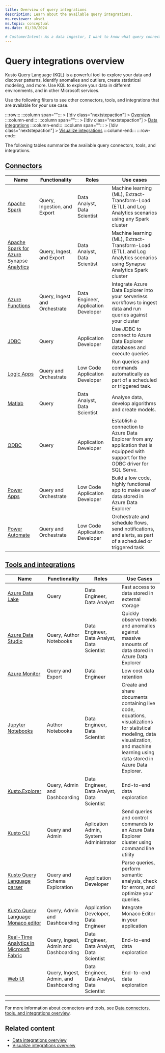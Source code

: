 ```yaml
---
title: Overview of query integrations
description: Learn about the available query integrations.
ms.reviewer: aksdi
ms.topic: conceptual
ms.date: 01/30/2024

# CustomerIntent: As a data ingestor, I want to know what query connectors and tools are available, so that I can choose the right one for my use case.
---
```

# Query integrations overview

Kusto Query Language (KQL) is a powerful tool to explore your data and discover patterns, identify anomalies and outliers, create statistical modeling, and more. Use KQL to explore your data in different environments, and in other Microsoft services.

Use the following filters to see other connectors, tools, and integrations that are available for your use case.

:::row:::
   :::column span="":::
      > [!div class="nextstepaction"]
      > [Overview](integrate-overview.md)
   :::column-end:::
   :::column span="":::
      > [!div class="nextstepaction"]
      > [Data integrations](integrate-data-overview.md)
   :::column-end:::
   :::column span="":::
      > [!div class="nextstepaction"]
      > [Visualize integrations](integrate-visualize-overview.md)
   :::column-end:::
:::row-end:::

The following tables summarize the available query connectors, tools, and integrations.

## [Connectors](#tab/connectors)

| Name                                                                                                       | Functionality         | Roles                                | Use cases                                                                                                                           |
| ---------------------------------------------------------------------------------------------------------- | ----------------------- | ------------------------------------ | ----------------------------------------------------------------------------------------------------------------------------------- |
| [Apache Spark](integrate-overview.md#apache-spark)                                                         | Query, Ingestion, and Export | Data Analyst, Data Scientist         | Machine learning (ML), Extract-Transform-Load (ETL), and Log Analytics scenarios using any Spark cluster                            |
| [Apache Spark for Azure Synapse Analytics](integrate-overview.md#apache-spark-for-azure-synapse-analytics) | Query, Ingest, and Export | Data Analyst, Data Scientist         | Machine learning (ML), Extract-Transform-Load (ETL), and Log Analytics scenarios using Synapse Analytics Spark cluster              |
| [Azure Functions](integrate-overview.md#azure-functions)                                                   | Query, Ingest and Orchestrate   | Data Engineer, Application Developer | Integrate Azure Data Explorer into your serverless workflows to ingest data and run queries against your cluster                    |
| [JDBC](integrate-overview.md#jdbc)                                                                         | Query                   | Application Developer                | Use JDBC to connect to Azure Data Explorer databases and execute queries                                                            |
| [Logic Apps](integrate-overview.md#logic-apps)                                                             | Query and Orchestrate   | Low Code Application Developer       | Run queries and commands automatically as part of a scheduled or triggered task.                                                    |
| [Matlab](integrate-overview.md#matlab)                                                                     | Query                   | Data Analyst, Data Scientist         | Analyse data, develop algorithms and create models.                                                                                 |
| [ODBC](integrate-overview.md#odbc)                                                                         | Query                   | Application Developer                | Establish a connection to Azure Data Explorer from any application that is equipped with support for the ODBC driver for SQL Serve. |
| [Power Apps](integrate-overview.md#power-apps)                                                             | Query and Orchestrate   | Low Code Application Developer       | Build a low code, highly functional app to make use of data stored in Azure Data Explorer                                           |
| [Power Automate](integrate-overview.md#power-automate)                                                     | Query and Orchestrate   | Low Code Application Developer       | Orchestrate and schedule flows, send notifications, and alerts, as part of a scheduled or triggered task                            |

## [Tools and integrations](#tab/integrations)

| Name                                                                                                                                            | Functionality                 | Roles                                       | Use Cases                                                                                                                                                                               |
| ----------------------------------------------------------------------------------------------------------------------------------------------- | ----------------------------- | ------------------------------------------- | --------------------------------------------------------------------------------------------------------------------------------------------------------------------------------------- |
| [Azure Data Lake](/azure/data-explorer/integrate-overview.md&tabs=integrations#azure-data-lake)                                                 | Query                         | Data Engineer, Data Analyst                 | Fast access to data stored in external storage                                                                                                                                          |
| [Azure Data Studio](/azure/data-explorer/integrate-overview.md&tabs=integrations#azure-data-studio)                                             | Query, Author Notebooks       | Data Engineer, Data Analyst, Data Scientist | Quickly observe trends and anomalies against massive amounts of data stored in Azure Data Explorer                                                                             |
| [Azure Monitor](/azure/data-explorer/integrate-overview.md&tabs=integrations#azure-monitor)                                                     | Query and Export              | Data Engineer                               | Low cost data retention                                                                                                                                                        |
| [Jupyter Notebooks](/azure/data-explorer/integrate-overview.md&tabs=integrations#jupyter-notebooks)                                             | Author Notebooks              | Data Engineer, Data Scientist               | Create and share documents containing live code, equations, visualizations for statistical modeling, data visualization, and machine learning using data stored in Azure Data Explorer. |
| [Kusto.Explorer](/azure/data-explorer/integrate-overview.md&tabs=integrations#kustoexplorer)                                                    | Query, Admin and Dashboarding | Data Engineer, Data Analyst, Data Scientist | End-to-end data exploration                                                                                                                                                             |
| [Kusto CLI](/azure/data-explorer/integrate-overview.md&tabs=integrations#kusto-cli)                                                             | Query and Admin               | Aplication Admin, System Administrator       |     Send queries and control commands to an Azure Data Explorer cluster using command line utility                                                                                      |
| [Kusto Query Language parser](/azure/data-explorer/integrate-overview.md&tabs=integrations#kql-parser)                                          | Query and Schema Exploration  | Application Developer                       | Parse queries, perform semantic analysis, check for errors, and optimize your queries.                                                                                                  |
| [Kusto Query Language Monaco editor](/azure/data-explorer/integrate-overview.md&tabs=integrations#monaco-editor-pluginembed)                    | Query, Admin and Dashboarding | Application Developer, Data Engineer | Integrate Monaco Editor in your application                                                                                                                                             |
| [Real-Time Analytics in Microsoft Fabric](/azure/data-explorer/integrate-overview.md&tabs=integrations#real-time-analytics-in-microsoft-fabric) | Query, Ingest, Admin and Dashboarding | Data Engineer, Data Analyst, Data Scientist | End-to-end data exploration                                                                                                                                                             |
| [Web UI](/azure/data-explorer/integrate-overview.md&tabs=integrations#web-ui)                                                                   | Query, Ingest, Admin, and Dashboarding                         | Data Engineer, Data Analyst, Data Scientist                | End-to-end data exploration                                                                                                                                                             |

---

For more information about connectors and tools, see [Data connectors, tools, and integrations overview](integrate-overview.md#detailed-descriptions).

## Related content

* [Data integrations overview](integrate-data-overview.md)
* [Visualize integrations overview](integrate-visualize-overview.md)
